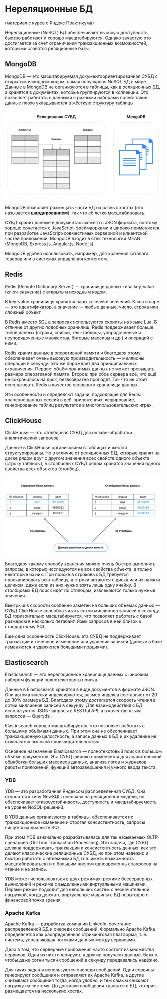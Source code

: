 # Нереляционные БД

(материал с курса с Яндекс Практикума)

Нереляционные (NoSQL) БД обеспечивают высокую доступность, быстро работают и хорошо масштабируются. Однако зачастую это достигается за счет ограничения транзакционных возможностей, которыми славятся реляционные базы.

## MongoDB

MongoDB — это масштабируемая документоориентированная СУБД с открытым исходным кодом, самая популярная NoSQL БД в мире. Данные в MongoDB не организуются в таблицы, как в реляционных БД, а хранятся в документах, которые группируются в коллекции. Это позволяет работать с данными с разными наборами полей: такие данные плохо укладываются в жёсткую структуру таблицы.

![](<../../../.gitbook/assets/изображение (5).png>)

MongoDB позволяет размещать части БД на разных хостах (это называется **шардированием**), так что её легко масштабировать.

СУБД хранит данные в документах схожего с JSON формата, поэтому хорошо сочетается с JavaScript-фреймворками и широко применяется при разработке JavaScript-совместимых серверной и клиентской частей приложений. MongoDB входит в стек технологий MEAN (MongoDB, Express.js, Angular.js, Node.js).

MongoDB удобно использовать, например, для хранения каталога товаров или в системах управления контентом.

## Redis

Redis (Remote Dictionary Server) — хранилище данных типа key-value (ключ-значение) с открытым исходным кодом.

В key-value хранилище хранятся пары ключей и значений. Ключ в паре — это идентификатор, а значение — любые данные: число, строка или сложный объект.

В Redis вместо SQL в запросах используются скрипты на языке Lua. В отличие от других подобных хранилищ, Redis поддерживает больше типов данных (строки, списки, хеш-таблицы, упорядоченные и неупорядоченные множества, битовые массивы и др.) и операций с ними.

Redis хранит данные в оперативной памяти и благодаря этому обеспечивает очень высокую производительность — миллионы операций в секунду. Это же порождает два принципиальных ограничения. Первое: объём хранимых данных не может превышать размера оперативной памяти. Второе: при сбое сервера всё, что ещё не сохранилось на диск, безвозвратно пропадёт. Так что не стоит использовать Redis в качестве основного хранилища данных.

Эти особенности и определяют задачи, подходящие для Redis: хранение данных сессий в веб-приложениях, кеширование, генерирование таблиц результатов в многопользовательских играх.

## ClickHouse

ClickHouse — это столбцовая СУБД для онлайн-обработки аналитических запросов.

Данные в ClickHouse организованы в таблицах и жестко структурированы. Но в отличие от реляционных БД, которые хранят на диске рядом друг с другом значения всех свойств одного объекта (строку таблицы), в столбцовых СУБД рядом хранятся значения одного свойства всех объектов (столбец).

![](<../../../.gitbook/assets/изображение (4) (2).png>)

Благодаря такому способу хранения можно очень быстро выполнять запросы, в которых исследуются не все свойства объекта, а только некоторые из них. При поиске в строковых БД требуется просканировать всю таблицу, а строки читаются с диска или из памяти целиком, даже если из них нужно взять лишь одну ячейку. В столбцовых БД поиск идет по столбцам, извлекаются только нужные значения.&#x20;

Выигрыш в скорости особенно заметен на больших объемах данных — СУБД ClickHouse способна читать сотни миллионов записей в секунду. БД горизонтально масштабируется, что позволяет работать с базой размером в несколько петабайт. Язык запросов в ней близок к стандартному SQL.&#x20;

Ещё одна особенность ClickHouse: эта СУБД не поддерживает транзакции и точечное изменение или удаление записей (данные в базе изменяются и удаляются большими порциями).

## Elasticsearch

Elasticsearch — это нереляционное хранилище данных с широким набором функций полнотекстового поиска.

Данные в Elasticsearch хранятся в виде документов в формате JSON. Они автоматически индексируются, размер индекса составляет от 20 до 30% размера БД. Благодаря этому достигается скорость чтения в сотни миллионов записей в секунду. Для взаимодействия с БД используются JSON-запросы в RESTful API, а в качестве языка запросов — Querydsl.

Elasticsearch хорошо масштабируется, что позволяет работать с большими объёмами данных. При этом она не обеспечивает транзакционную целостность, а запись данных в БД и их удаление не отличаются высокой производительностью.

Основное назначение Elasticsearch — полнотекстовый поиск в большом объёме документов. Эта СУБД широко применяется для аналитической обработки больших массивов данных, анализа логов и журналов работы приложений, функций автозавершения и умного ввода текста.

### YDB

YDB — это разработанная Яндексом распределённая СУБД. Она относится к типу NewSQL: основана на реляционной модели, но обеспечивает отказоустойчивость, доступность и масштабируемость на уровне NoSQL-решений.

В YDB данные организуются в таблицы, обеспечивается их транзакционное изменение и строгая консистентность, запросы пишутся на диалекте SQL.

При этом YDB изначально разрабатывалась для так называемых OLTP-сценариев (On-Line Transaction Processing). Это задачи, где СУБД должна поддерживать транзакции и консистентность данных, как это делают классические реляционные СУБД, но при этом надёжно и быстро работать с объёмными БД (т.е. иметь возможность масштабироваться) и с большим числом одновременных запросов на чтение и на запись.

YDB может использоваться в двух режимах: режиме бессерверных вычислений и режиме с выделенными виртуальными машинами. Первый режим подходит для небольших систем с незначительной нагрузкой, когда держать виртуальные машины с БД невыгодно с финансовой точки зрения.

### Apache Kafka

Apache Kafka — разработка компании LinkedIn, сочетание распределённой БД и очереди сообщений. Формально Apache Kafka определяется как распределённая стриминговая платформа, т. е. система, управляющая потоками данных между сервисами.

Дело в том, что серверные приложения часто состоят из множества сервисов. Одни из них генерируют, а другие получают данные. Важно, чтобы даже сотни тысяч сообщений в секунду передавались надёжно.

Для таких задач и используются очереди сообщений. Одни сервисы генерируют сообщения и отправляют их Apache Kafka, а другие считывают сообщения тогда, когда удобно, и тем самым снижают нагрузку на систему. До доставки сообщения хранятся в БД, которая размещается на нескольких хостах.
